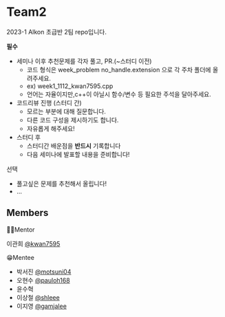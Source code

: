 # Team2
2023-1 Alkon 초급반 2팀 repo입니다.

**필수**
- 세미나 이후 추천문제를 각자 풀고, PR.(~스터디 이전)
  - 코드 형식은 week_problem no_handle.extension 으로 각 주차 폴더에 올려주세요.
  - ex) week1_1112_kwan7595.cpp
  - 언어는 자율이지만,c++이 아닐시 함수/변수 등 필요한 주석을 달아주세요.
- 코드리뷰 진행 (스터디 간)
  - 모르는 부분에 대해 질문합니다.
  - 다른 코드 구성을 제시하기도 합니다.
  - 자유롭게 해주세요!
- 스터디 후
  - 스터디간 배운점을 **반드시** 기록합니다
  - 다음 세미나에 발표할 내용을 준비합니다!

선택
- 풀고싶은 문제를 추천해서 올립니다!
- ...

Members
---
👨‍💻Mentor 

이관희 [@kwan7595](https://github.com/kwan7595)

😁Mentee 
- 박서진 [@motsuni04](https://github.com/motsuni04)
- 오현수 [@pauloh168](https://github.com/pauloh168)
- 윤수혁 
- 이상철 [@shleee](https://github.com/shlee)
- 이지영 [@gamjalee](https://github.com/gamjalee)
